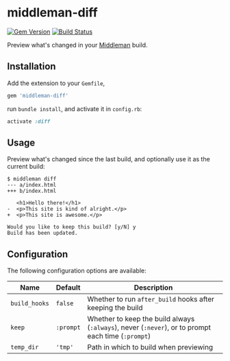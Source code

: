 # middleman-diff

[![Gem Version][gem-version-badge]][gem-version]
[![Build Status][build-status-badge]][build-status]

Preview what's changed in your [Middleman][middleman] build.

## Installation

Add the extension to your `Gemfile`,

```ruby
gem 'middleman-diff'
```

run `bundle install`, and activate it in `config.rb`:

```ruby
activate :diff
```

## Usage

Preview what's changed since the last build, and optionally use it as the
current build:

```console
$ middleman diff
--- a/index.html
+++ b/index.html

   <h1>Hello there!</h1>
-  <p>This site is kind of alright.</p>
+  <p>This site is awesome.</p>

Would you like to keep this build? [y/N] y
Build has been updated.
```

## Configuration

The following configuration options are available:

Name          | Default   | Description
------------- | --------- | ---------------------------------------------------
`build_hooks` | `false`   | Whether to run `after_build` hooks after keeping the build
`keep`        | `:prompt` | Whether to keep the build always (`:always`), never (`:never`), or to prompt each time (`:prompt`)
`temp_dir`    | `'tmp'`   | Path in which to build when previewing


  [build-status]: https://travis-ci.org/AndrewKvalheim/middleman-diff
  [build-status-badge]: https://travis-ci.org/AndrewKvalheim/middleman-diff.png?branch=master
  [gem-version]: https://badge.fury.io/rb/middleman-diff
  [gem-version-badge]: https://badge.fury.io/rb/middleman-diff.png
  [middleman]: http://middlemanapp.com/
